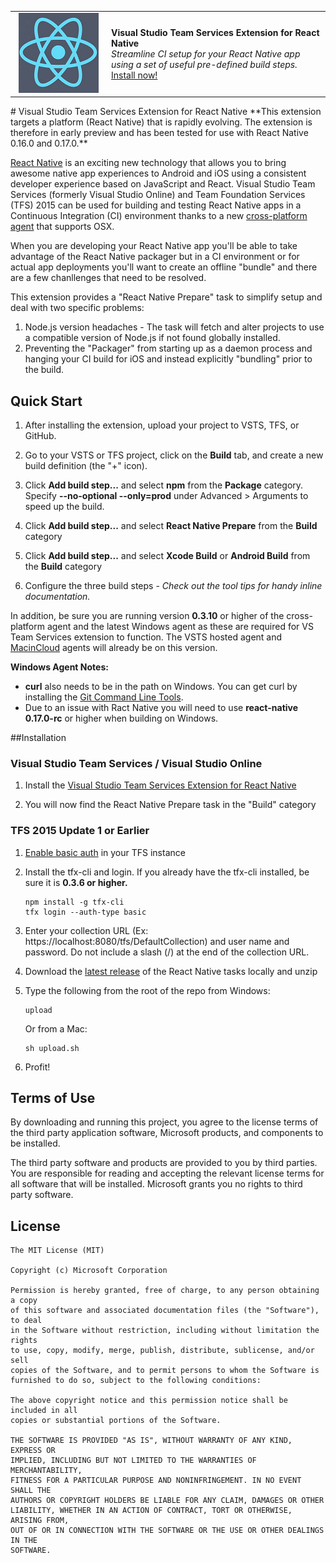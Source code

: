 <table style="width: 100%; border-style: none;"><tr>
<td style="width: 140px; text-align: center;"><img src="docs/media/logo.png" /></td>
<td><strong>Visual Studio Team Services Extension for React Native</strong><br />
<i>Streamline CI setup for your React Native app using a set of useful pre-defined build steps.</i><br />
<a href="http://www.microsoft.com">Install now!</a>
</td>
</tr></table>
# Visual Studio Team Services Extension for React Native
**This extension targets a platform (React Native) that is rapidly evolving. The extension is therefore in early preview and has been tested for use with React Native 0.16.0 and 0.17.0.**

[React Native](http://facebook.github.io/react-native/) is an exciting new technology that allows you to bring awesome native app experiences to Android and iOS using a consistent developer experience based on JavaScript and React. Visual Studio Team Services (formerly Visual Studio Online) and Team Foundation Services (TFS) 2015 can be used for building and testing React Native apps in a Continuous Integration (CI) environment thanks to a new [cross-platform agent](http://go.microsoft.com/fwlink/?LinkID=533789) that supports OSX. 

When you are developing your React Native app you'll be able to take advantage of the React Native packager but in a CI environment or for actual app deployments you'll want to create an offline "bundle" and there are a few chanllenges that need to be resolved.

This extension provides a "React Native Prepare" task to simplify setup and deal with two specific problems: 

1. Node.js version headaches - The task will fetch and alter projects to use a compatible version of Node.js if not found globally installed.
2. Preventing the "Packager" from starting up as a daemon process and hanging your CI build for iOS and instead explicitly "bundling" prior to the build.

## Quick Start

1. After installing the extension, upload your project to VSTS, TFS, or GitHub.

2. Go to your VSTS or TFS project, click on the **Build** tab, and create a new build definition (the "+" icon).

3. Click **Add build step...** and select **npm** from the **Package** category. Specify **--no-optional --only=prod** under Advanced > Arguments to speed up the build.

4. Click **Add build step...** and select **React Native Prepare** from the **Build** category

5. Click **Add build step...** and select **Xcode Build** or **Android Build** from the **Build** category

6. Configure the three build steps - *Check out the tool tips for handy inline documentation.*

In addition, be sure you are running version **0.3.10** or higher of the cross-platform agent and the latest Windows agent as these are required for VS Team Services extension to function. The VSTS hosted agent and [MacinCloud](http://go.microsoft.com/fwlink/?LinkID=691834) agents will already be on this version.

**Windows Agent Notes:** 
- **curl** also needs to be in the path on Windows. You can get curl by installing the [Git Command Line Tools](http://www.git-scm.com/downloads).
- Due to an issue with Ract Native you will need to use **react-native 0.17.0-rc** or higher when building on Windows. 

##Installation

### Visual Studio Team Services / Visual Studio Online
1. Install the [Visual Studio Team Services Extension for React Native](http://www.microsoft.com)

2. You will now find the React Native Prepare task in the "Build" category 

### TFS 2015 Update 1 or Earlier

1. [Enable basic auth](http://go.microsoft.com/fwlink/?LinkID=699518) in your TFS instance

2. Install the tfx-cli and login. If you already have the tfx-cli installed, be sure it is **0.3.6 or higher.**

	~~~~~~~~~~~~~~~~~~~~~~~~~~~~~~~~~~
	npm install -g tfx-cli
	tfx login --auth-type basic 
	~~~~~~~~~~~~~~~~~~~~~~~~~~~~~~~~~~

3. Enter your collection URL (Ex: https://localhost:8080/tfs/DefaultCollection) and user name and password. Do not include a slash (/) at the end of the collection URL.

4. Download the [latest release](https://github.com/Microsoft/vsts-react-native-tasks/releases) of the React Native tasks locally and unzip

5. Type the following from the root of the repo from Windows:

	~~~~~~~~~~~~~~~~~~~~~~~~~~~~~~~~~~
	upload
	~~~~~~~~~~~~~~~~~~~~~~~~~~~~~~~~~~

	Or from a Mac:

	~~~~~~~~~~~~~~~~~~~~~~~~~~~~~~~~~~
	sh upload.sh
	~~~~~~~~~~~~~~~~~~~~~~~~~~~~~~~~~~

5. Profit!

## Terms of Use
By downloading and running this project, you agree to the license terms of the third party application software, Microsoft products, and components to be installed. 

The third party software and products are provided to you by third parties. You are responsible for reading and accepting the relevant license terms for all software that will be installed. Microsoft grants you no rights to third party software.

## License

```
The MIT License (MIT)

Copyright (c) Microsoft Corporation

Permission is hereby granted, free of charge, to any person obtaining a copy
of this software and associated documentation files (the "Software"), to deal
in the Software without restriction, including without limitation the rights
to use, copy, modify, merge, publish, distribute, sublicense, and/or sell
copies of the Software, and to permit persons to whom the Software is
furnished to do so, subject to the following conditions:

The above copyright notice and this permission notice shall be included in all
copies or substantial portions of the Software.

THE SOFTWARE IS PROVIDED "AS IS", WITHOUT WARRANTY OF ANY KIND, EXPRESS OR
IMPLIED, INCLUDING BUT NOT LIMITED TO THE WARRANTIES OF MERCHANTABILITY,
FITNESS FOR A PARTICULAR PURPOSE AND NONINFRINGEMENT. IN NO EVENT SHALL THE
AUTHORS OR COPYRIGHT HOLDERS BE LIABLE FOR ANY CLAIM, DAMAGES OR OTHER
LIABILITY, WHETHER IN AN ACTION OF CONTRACT, TORT OR OTHERWISE, ARISING FROM,
OUT OF OR IN CONNECTION WITH THE SOFTWARE OR THE USE OR OTHER DEALINGS IN THE
SOFTWARE.
```
